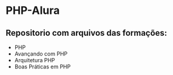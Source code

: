 # PHP-Alura

## Repositorio com arquivos das formações:
 - PHP
 - Avançando com PHP
 - Arquitetura PHP
 - Boas Práticas em PHP

